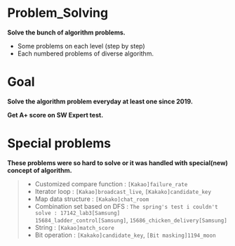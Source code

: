 # Problem_Solving
**Solve the bunch of algorithm problems.**

- Some problems on each level (step by step)
- Each numbered problems of  diverse algorithm.

# Goal

**Solve the algorithm problem everyday at least one since 2019.**

**Get A+ score on SW Expert test.**

# Special problems

**These problems were so hard to solve or it was handled with special(new) concept of algorithm.**

> - Customized compare function : `[Kakao]failure_rate`
> - Iterator loop : `[Kakao]broadcast_live`, `[Kakako]candidate_key`
> - Map data structure : `[Kakako]chat_room`
> - Combination set based on DFS : `The spring's test i couldn't solve : 17142_lab3[Samsung]`<br> `15684_ladder_control[Samsung]`, `15686_chicken_delivery[Samsung]`
> - String : `[Kakao]match_score`
> - Bit operation : `[Kakako]candidate_key`, `[Bit masking]1194_moon`

